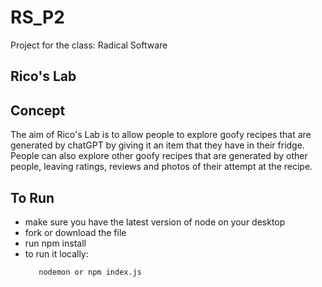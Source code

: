 # RS_P2
Project for the class: Radical Software

## Rico's Lab
## Concept
The aim of Rico's Lab is to allow people to explore goofy recipes that are generated by chatGPT by giving it an item that they have in their fridge. People can also explore other goofy recipes that are generated by other people, leaving ratings, reviews and photos of their attempt at the recipe.

## To Run
- make sure you have the latest version of node on your desktop
- fork or download the file
- run npm install
- to run it locally:
    ```
       nodemon or npm index.js
     ```
